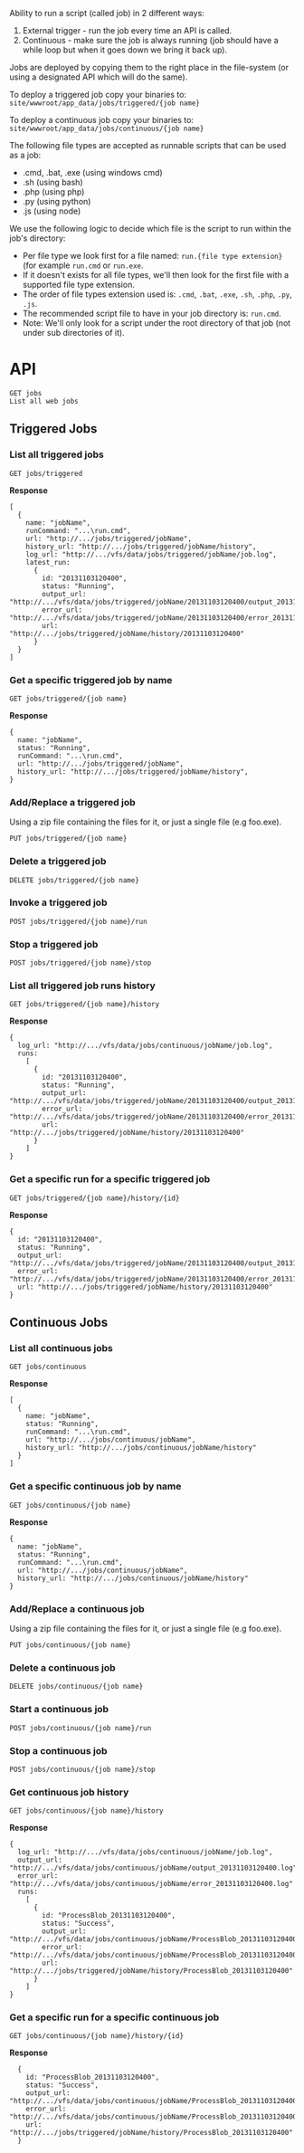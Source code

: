 Ability to run a script (called job) in 2 different ways:

1. External trigger - run the job every time an API is called.
2. Continuous - make sure the job is always running (job should have a while loop but when it goes down we bring it back up).

Jobs are deployed by copying them to the right place in the file-system (or using a designated API which will do the same).

To deploy a triggered job copy your binaries to:
```site/wwwroot/app_data/jobs/triggered/{job name}```

To deploy a continuous job copy your binaries to:
```site/wwwroot/app_data/jobs/continuous/{job name}```

The following file types are accepted as runnable scripts that can be used as a job:

* .cmd, .bat, .exe (using windows cmd)
* .sh (using bash)
* .php (using php)
* .py (using python)
* .js (using node)

We use the following logic to decide which file is the script to run within the job's directory:

* Per file type we look first for a file named: ```run.{file type extension}``` (for example ```run.cmd``` or ```run.exe```.
* If it doesn't exists for all file types, we'll then look for the first file with a supported file type extension.
* The order of file types extension used is: ```.cmd```, ```.bat```, ```.exe```, ```.sh```, ```.php```, ```.py```, ```.js```.
* The recommended script file to have in your job directory is: ```run.cmd```.
* Note: We'll only look for a script under the root directory of that job (not under sub directories of it).

# API #

    GET jobs
    List all web jobs

## Triggered Jobs ##

### List all triggered jobs ###

    GET jobs/triggered

**Response**

    [
      {
        name: "jobName",
        runCommand: "...\run.cmd",
        url: "http://.../jobs/triggered/jobName",
        history_url: "http://.../jobs/triggered/jobName/history",
        log_url: "http://.../vfs/data/jobs/triggered/jobName/job.log",
        latest_run:
          {
            id: "20131103120400",
            status: "Running",
            output_url: "http://.../vfs/data/jobs/triggered/jobName/20131103120400/output_20131103120400.log",
            error_url: "http://.../vfs/data/jobs/triggered/jobName/20131103120400/error_20131103120400.log",
            url: "http://.../jobs/triggered/jobName/history/20131103120400"
          }
      }
    ]

### Get a specific triggered job by name ###

    GET jobs/triggered/{job name}

**Response**

    {
      name: "jobName",
      status: "Running",
      runCommand: "...\run.cmd",
      url: "http://.../jobs/triggered/jobName",
      history_url: "http://.../jobs/triggered/jobName/history",
    }

### Add/Replace a triggered job ###

Using a zip file containing the files for it, or just a single file (e.g foo.exe).

    PUT jobs/triggered/{job name}

### Delete a triggered job ###

    DELETE jobs/triggered/{job name}

### Invoke a triggered job ###

    POST jobs/triggered/{job name}/run

### Stop a triggered job ###

    POST jobs/triggered/{job name}/stop

### List all triggered job runs history ###

    GET jobs/triggered/{job name}/history

**Response**

    {
	  log_url: "http://.../vfs/data/jobs/continuous/jobName/job.log",
      runs:
        [
          {
            id: "20131103120400",
            status: "Running",
            output_url: "http://.../vfs/data/jobs/triggered/jobName/20131103120400/output_20131103120400.log",
            error_url: "http://.../vfs/data/jobs/triggered/jobName/20131103120400/error_20131103120400.log",
            url: "http://.../jobs/triggered/jobName/history/20131103120400"
          }
        ]
    }

### Get a specific run for a specific triggered job ###

    GET jobs/triggered/{job name}/history/{id}

**Response**

    {
      id: "20131103120400",
      status: "Running",
      output_url: "http://.../vfs/data/jobs/triggered/jobName/20131103120400/output_20131103120400.log",
      error_url: "http://.../vfs/data/jobs/triggered/jobName/20131103120400/error_20131103120400.log",
      url: "http://.../jobs/triggered/jobName/history/20131103120400"
    }

## Continuous Jobs ##

### List all continuous jobs ###

    GET jobs/continuous

**Response**

    [
      {
        name: "jobName",
        status: "Running",
        runCommand: "...\run.cmd",
        url: "http://.../jobs/continuous/jobName",
        history_url: "http://.../jobs/continuous/jobName/history"
      }
    ]

### Get a specific continuous job by name ###

    GET jobs/continuous/{job name}

**Response**

    {
      name: "jobName",
      status: "Running",
      runCommand: "...\run.cmd",
      url: "http://.../jobs/continuous/jobName",
      history_url: "http://.../jobs/continuous/jobName/history"
    }

### Add/Replace a continuous job ###

Using a zip file containing the files for it, or just a single file (e.g foo.exe).

    PUT jobs/continuous/{job name}

### Delete a continuous job ###

    DELETE jobs/continuous/{job name}

### Start a continuous job ###

    POST jobs/continuous/{job name}/run

### Stop a continuous job ###

    POST jobs/continuous/{job name}/stop

### Get continuous job history ###

    GET jobs/continuous/{job name}/history

**Response**

    {
	  log_url: "http://.../vfs/data/jobs/continuous/jobName/job.log",
	  output_url: "http://.../vfs/data/jobs/continuous/jobName/output_20131103120400.log",
	  error_url: "http://.../vfs/data/jobs/continuous/jobName/error_20131103120400.log"
      runs:
        [
          {
            id: "ProcessBlob_20131103120400",
            status: "Success",
            output_url: "http://.../vfs/data/jobs/continuous/jobName/ProcessBlob_20131103120400/output_20131103120400.log",
            error_url: "http://.../vfs/data/jobs/continuous/jobName/ProcessBlob_20131103120400/error_20131103120400.log",
            url: "http://.../jobs/triggered/jobName/history/ProcessBlob_20131103120400"
          }
        ]
    }

### Get a specific run for a specific continuous job ###

    GET jobs/continuous/{job name}/history/{id}

**Response**

      {
        id: "ProcessBlob_20131103120400",
        status: "Success",
        output_url: "http://.../vfs/data/jobs/continuous/jobName/ProcessBlob_20131103120400/output_20131103120400.log",
        error_url: "http://.../vfs/data/jobs/continuous/jobName/ProcessBlob_20131103120400/error_20131103120400.log",
        url: "http://.../jobs/triggered/jobName/history/ProcessBlob_20131103120400"
      }
